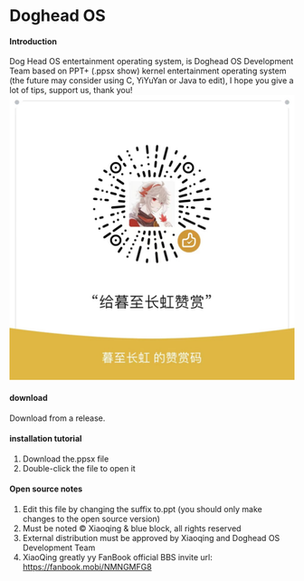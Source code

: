 # Doghead OS

#### Introduction
Dog Head OS entertainment operating system, is Doghead OS Development Team based on PPT+ (.ppsx show) kernel entertainment operating system (the future may consider using C, YiYuYan or Java to edit), I hope you give a lot of tips, support us, thank you!
![appreciate pictures](7ffc2ed55b1b711adf9c12a0854ea08.jpg)

#### download
Download from a release.

#### installation tutorial

1. Download the.ppsx file
2. Double-click the file to open it

#### Open source notes

1. Edit this file by changing the suffix to.ppt (you should only make changes to the open source version)
2. Must be noted © Xiaoqing & blue block, all rights reserved
3. External distribution must be approved by Xiaoqing and Doghead OS Development Team
4. XiaoQing greatly yy FanBook official BBS invite url: https://fanbook.mobi/NMNGMFG8